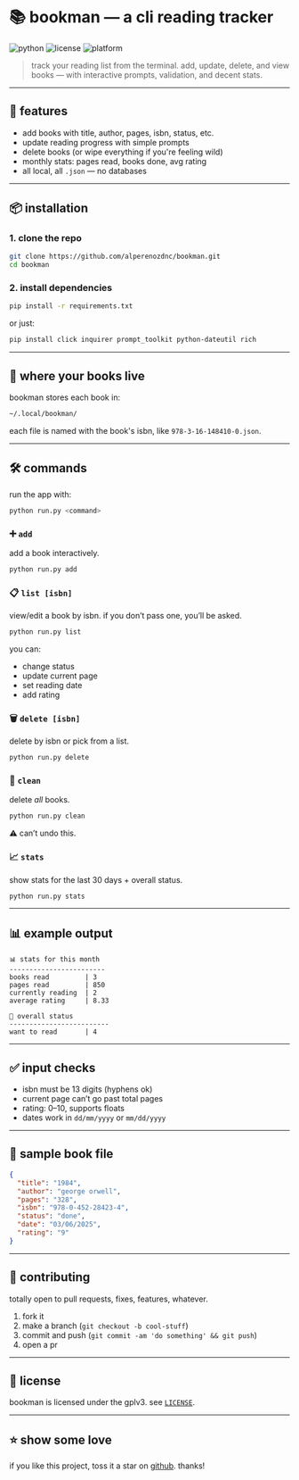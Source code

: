 # 📚 bookman — a cli reading tracker

![python](https://img.shields.io/badge/python-3.7%2B-blue?style=flat-square)
![license](https://img.shields.io/badge/license-GPLv3-blue?style=flat-square)
![platform](https://img.shields.io/badge/platform-terminal-lightgrey?style=flat-square)

> track your reading list from the terminal. add, update, delete, and view books — with interactive prompts, validation, and decent stats.

---

## 🚀 features

- add books with title, author, pages, isbn, status, etc.
- update reading progress with simple prompts
- delete books (or wipe everything if you're feeling wild)
- monthly stats: pages read, books done, avg rating
- all local, all `.json` — no databases

---

## 📦 installation

### 1. clone the repo

```bash
git clone https://github.com/alperenozdnc/bookman.git
cd bookman
```

### 2. install dependencies

```bash
pip install -r requirements.txt
```

or just:

```bash
pip install click inquirer prompt_toolkit python-dateutil rich
```

---

## 🧠 where your books live

bookman stores each book in:

```bash
~/.local/bookman/
```

each file is named with the book's isbn, like `978-3-16-148410-0.json`.

---

## 🛠️ commands

run the app with:

```bash
python run.py <command>
```

### ➕ `add`

add a book interactively.

```bash
python run.py add
```

### 📋 `list [isbn]`

view/edit a book by isbn. if you don’t pass one, you’ll be asked.

```bash
python run.py list
```

you can:
- change status
- update current page
- set reading date
- add rating

### 🗑 `delete [isbn]`

delete by isbn or pick from a list.

```bash
python run.py delete
```

### 🔄 `clean`

delete *all* books.

```bash
python run.py clean
```

⚠️ can’t undo this.

### 📈 `stats`

show stats for the last 30 days + overall status.

```bash
python run.py stats
```

---

## 📊 example output

```text
📊 stats for this month
------------------------
books read         | 3
pages read         | 850
currently reading  | 2
average rating     | 8.33

📘 overall status
-------------------------
want to read       | 4
```

---

## ✅ input checks

- isbn must be 13 digits (hyphens ok)
- current page can’t go past total pages
- rating: 0–10, supports floats
- dates work in `dd/mm/yyyy` or `mm/dd/yyyy`

---

## 📁 sample book file

```json
{
  "title": "1984",
  "author": "george orwell",
  "pages": "328",
  "isbn": "978-0-452-28423-4",
  "status": "done",
  "date": "03/06/2025",
  "rating": "9"
}
```

---

## 🤝 contributing

totally open to pull requests, fixes, features, whatever.

1. fork it
2. make a branch (`git checkout -b cool-stuff`)
3. commit and push (`git commit -am 'do something' && git push`)
4. open a pr

---

## 📄 license

bookman is licensed under the gplv3. see [`LICENSE`](./LICENSE).

---

## ⭐ show some love

if you like this project, toss it a star on [github](https://github.com/alperenozdnc/bookman). thanks!